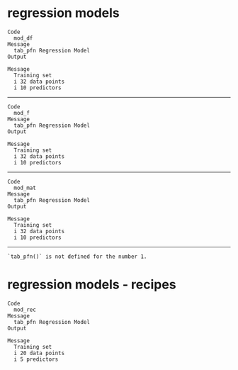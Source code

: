 # regression models

    Code
      mod_df
    Message
      tab_pfn Regression Model
    Output
      
    Message
      Training set
      i 32 data points
      i 10 predictors

---

    Code
      mod_f
    Message
      tab_pfn Regression Model
    Output
      
    Message
      Training set
      i 32 data points
      i 10 predictors

---

    Code
      mod_mat
    Message
      tab_pfn Regression Model
    Output
      
    Message
      Training set
      i 32 data points
      i 10 predictors

---

    `tab_pfn()` is not defined for the number 1.

# regression models - recipes

    Code
      mod_rec
    Message
      tab_pfn Regression Model
    Output
      
    Message
      Training set
      i 20 data points
      i 5 predictors

